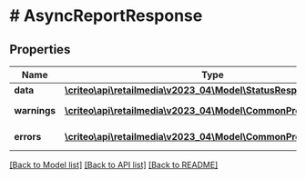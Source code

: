 # # AsyncReportResponse

## Properties

Name | Type | Description | Notes
------------ | ------------- | ------------- | -------------
**data** | [**\criteo\api\retailmedia\v2023_04\Model\StatusResponseResource**](StatusResponseResource.md) |  | [optional]
**warnings** | [**\criteo\api\retailmedia\v2023_04\Model\CommonProblem[]**](CommonProblem.md) |  | [optional] [readonly]
**errors** | [**\criteo\api\retailmedia\v2023_04\Model\CommonProblem[]**](CommonProblem.md) |  | [optional] [readonly]

[[Back to Model list]](../../README.md#models) [[Back to API list]](../../README.md#endpoints) [[Back to README]](../../README.md)

